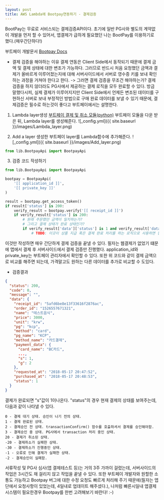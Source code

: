 ```yaml
---
layout: post
title: AWS Lambda에 Bootpay연동하기 - 결제검증
---
```

BootPay는 무료로 서비스되는 결제검증API이다. 
초기에 일반 PG사와 별도의 계약없이 개발을 먼저 할 수 있어서, 앱결제가 급하게 필요했던 나는 BootPay를 이용하기로 했다.(매우간단하다!)

부트페이 개발문서
[Bootpay Docs](https://docs.bootpay.co.kr)

- 결제 검증을 해야하는 이유
결제 연동은 Client Side에서 동작되기 때문에 결제 금액 및 결제 상태에 대한 변조가 가능하다. 
그러므로 반드시 처음 요청했던 금액과 결제가 올바르게 이루어졌는지에 대해 서버사이드에서 서버로 영수증 키를 보내 확인하는 과정을 거쳐야 한다고 한다.
-> 그러면 결제 검증을 무조건 해야하는가?
결제 검증을 하지 않더라도 PG사에서 제공하는 결제 로직을 모두 완료할 수 있다. 
방금 말했다시피, 실제 결제가 이루어지지만 Client Side에서 언제든 변조된 데이터를 구현하신 서버로 보내 부정적인 방법으로 구매 완료 데이터를 보낼 수 있기 때문에, 결제검증은 필수로 하는것이 좋다고 부트페이에서는 설명한다.

1. Lambda layer생성
[부트페이 결제 및 취소 모듈(python)](https://github.com/bootpay/server_python)
부트페이 모듈을 다운 받은 뒤, Lambda layer를 생성해준다.
![_config.yml]({{ site.baseurl }}/images/Lambda_layer.png)

2. Add a layer
생성한 부트페이 layer를 Lambda함수에 추가해준다.
![_config.yml]({{ site.baseurl }}/images/Add_layer.png)
```py
from lib.BootpayApi import BootpayApi
```

3. 검증 코드 작성하기
```py
from lib.BootpayApi import BootpayApi

bootpay = BootpayApi(
    '[[ application_id ]]',
    '[[ private_key ]]'
)

result = bootpay.get_access_token()
if result['status'] is 200:
    verify_result = bootpay.verify('[[ receipt_id ]]')
    if verify_result['status'] is 200:
        # 원래 주문했던 금액이 일치하는가?
        # 그리고 결제 상태가 완료 상태인가?
        if verify_result['data']['status'] is 1 and verify_result['data']['price'] is price:
            # TODO: 이곳이 상품 지급 혹은 결제 완료 처리를 하는 로직으로 사용하면 됩니다.
```
이것만 작성하면 매우 간단하게 결제 검증을 끝낼 수 있다. 필자는 웹결제가 없었기 떄문에 앱에서 결제 후 서버사이드에서 결제 검증만 진행했다. 
application_id와 private_key는 부트페이 관리자에서 확인할 수 있다. 
또한 위 코드와 같이 결제 금액으로 비교를 해주면 되는데, 가격말고도 원하는 다른 데이터를 추가로 비교할 수 도있다.

- 검증결과
```json
{
  "status": 200,
  "code": 0,
  "message": "",
  "data": {
    "receipt_id": "5afd6be8e13f33616f2876ac",
    "order_id": "1526557671321",
    "name": "테스트음식",
    "price": 3000,
    "unit": "krw",
    "pg": "kcp",
    "method": "card",
    "pg_name": "KCP",
    "method_name": "카드결제",
    "payment_data": {
      "card_name": "BC카드",
      ...,
      "s": 1,
      "g": 2
    },
    "requested_at": "2018-05-17 20:47:52",
    "purchased_at": "2018-05-17 20:48:53",
    "status": 1
  }
}
```
결제가 완료되면 "s"값이 1이나온다.
"status"의 경우 현재 결제의 상태를 보여주는데, 다음과 같이 나타낼 수 있다.
```
0 - 결제 대기 상태. 승인이 나기 전의 상태.
1 - 결제 완료된 상태.
2 - 결제승인 전 상태. transactionConfirm() 함수를 호출하셔서 결제를 승인해야함.
3 - 결제승인 중 상태. PG사에서 transaction 처리 중인 상태.
20 - 결제가 취소된 상태.
-20 - 결제취소가 실패한 상태.
-30 - 결제취소가 진행중인 상태.
-1 - 오류로 인해 결제가 실패한 상태.
-2 - 결제승인이 실패함.
```
서류작성 및 PG사 심사(앱 결제테스트 등)는 거의 3주 가까이 걸렸는데, 서버사이드의 작업은 3시간도 채 걸리지 않고 작업을 끝낼 수 있다.
또한 부트페이 개발자와 원할한 소통도 가능하고 Bootpay 버그에 대한 수정 요청도 빠르게 처리해 주기 때문에(필자는 앱단에서 요청사항이 있었는데, 4일내로 업데이트 해주셨다.), 나처럼 빠른시일내 앱결제 시스템이 필요한경우 Bootpay를 한번 고려해보기 바란다! :-)
